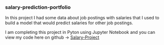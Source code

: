 ### salary-prediction-portfolio
 
In this project I had some data about job postings with salaries that I used to build a model that would predict salaries for other job postings.

I am completing this project in Pyton using Jupyter Notebook and you can view my code here on github -> [Salary-Project](https://github.com/cdean4/salary-prediction-portfolio/blob/master/SalaryProject.ipynb)
